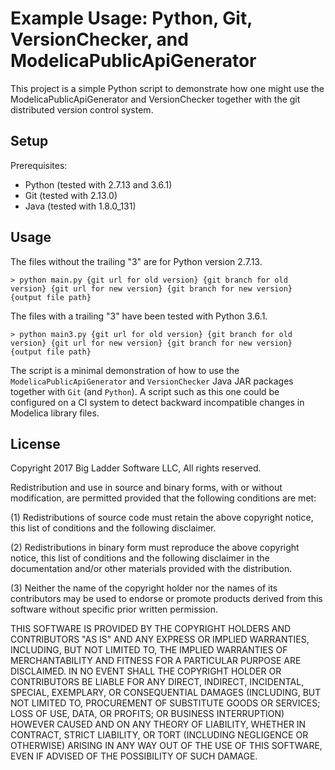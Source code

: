 # Example Usage: Python, Git, VersionChecker, and ModelicaPublicApiGenerator

This project is a simple Python script to demonstrate how one might use the
ModelicaPublicApiGenerator and VersionChecker together with the git distributed
version control system.

## Setup

Prerequisites:

- Python (tested with 2.7.13 and 3.6.1)
- Git (tested with 2.13.0)
- Java (tested with 1.8.0\_131)

## Usage

The files without the trailing "3" are for Python version 2.7.13.

    > python main.py {git url for old version} {git branch for old version} {git url for new version} {git branch for new version} {output file path}

The files with a trailing "3" have been tested with Python 3.6.1.

    > python main3.py {git url for old version} {git branch for old version} {git url for new version} {git branch for new version} {output file path}

The script is a minimal demonstration of how to use the
`ModelicaPublicApiGenerator` and `VersionChecker` Java JAR packages together
with `Git` (and `Python`). A script such as this one could be configured on a
CI system to detect backward incompatible changes in Modelica library files.

## License

Copyright 2017 Big Ladder Software LLC, All rights reserved.

Redistribution and use in source and binary forms, with or without
modification, are permitted provided that the following conditions are met:

(1) Redistributions of source code must retain the above copyright notice,
this list of conditions and the following disclaimer.

(2) Redistributions in binary form must reproduce the above copyright notice,
this list of conditions and the following disclaimer in the documentation
and/or other materials provided with the distribution.

(3) Neither the name of the copyright holder nor the names of its
contributors may be used to endorse or promote products derived from this
software without specific prior written permission. 

THIS SOFTWARE IS PROVIDED BY THE COPYRIGHT HOLDERS AND CONTRIBUTORS "AS IS"
AND ANY EXPRESS OR IMPLIED WARRANTIES, INCLUDING, BUT NOT LIMITED TO, THE
IMPLIED WARRANTIES OF MERCHANTABILITY AND FITNESS FOR A PARTICULAR PURPOSE
ARE DISCLAIMED. IN NO EVENT SHALL THE COPYRIGHT HOLDER OR CONTRIBUTORS BE
LIABLE FOR ANY DIRECT, INDIRECT, INCIDENTAL, SPECIAL, EXEMPLARY, OR
CONSEQUENTIAL DAMAGES (INCLUDING, BUT NOT LIMITED TO, PROCUREMENT OF
SUBSTITUTE GOODS OR SERVICES; LOSS OF USE, DATA, OR PROFITS; OR BUSINESS
INTERRUPTION) HOWEVER CAUSED AND ON ANY THEORY OF LIABILITY, WHETHER IN
CONTRACT, STRICT LIABILITY, OR TORT (INCLUDING NEGLIGENCE OR OTHERWISE)
ARISING IN ANY WAY OUT OF THE USE OF THIS SOFTWARE, EVEN IF ADVISED OF THE
POSSIBILITY OF SUCH DAMAGE.
